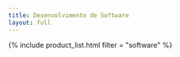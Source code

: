 ```yaml
---
title: Desenvolvimento de Software
layout: full
---
```


{% include product_list.html filter = "software" %}
